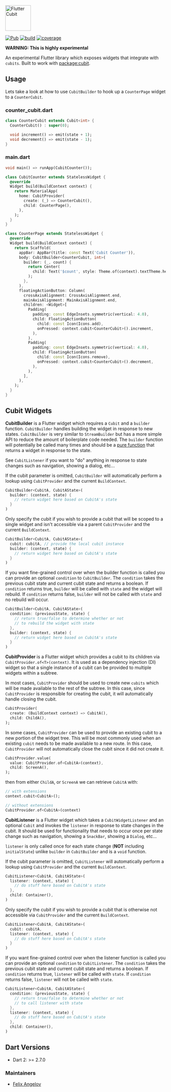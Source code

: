 <img src="https://raw.githubusercontent.com/felangel/cubit/master/assets/flutter_cubit_full.png" height="80" alt="Flutter Cubit" />

[![Pub](https://img.shields.io/pub/v/flutter_cubit.svg)](https://pub.dev/packages/flutter_cubit)
[![build](https://github.com/felangel/cubit/workflows/build/badge.svg)](https://github.com/felangel/cubit/actions)
[![coverage](https://github.com/felangel/cubit/blob/master/packages/cubit/coverage_badge.svg)](https://github.com/felangel/cubit/actions)

**WARNING: This is highly experimental**

An experimental Flutter library which exposes widgets that integrate with `cubits`. Built to work with [package:cubit](https://pub.dev/packages/cubit).

## Usage

Lets take a look at how to use `CubitBuilder` to hook up a `CounterPage` widget to a `CounterCubit`.

### counter_cubit.dart

```dart
class CounterCubit extends Cubit<int> {
  CounterCubit() : super(0);

  void increment() => emit(state + 1);
  void decrement() => emit(state - 1);
}
```

### main.dart

```dart
void main() => runApp(CubitCounter());

class CubitCounter extends StatelessWidget {
  @override
  Widget build(BuildContext context) {
    return MaterialApp(
      home: CubitProvider(
        create: (_) => CounterCubit(),
        child: CounterPage(),
      ),
    );
  }
}

class CounterPage extends StatelessWidget {
  @override
  Widget build(BuildContext context) {
    return Scaffold(
      appBar: AppBar(title: const Text('Cubit Counter')),
      body: CubitBuilder<CounterCubit, int>(
        builder: (_, count) {
          return Center(
            child: Text('$count', style: Theme.of(context).textTheme.headline1),
          );
        },
      ),
      floatingActionButton: Column(
        crossAxisAlignment: CrossAxisAlignment.end,
        mainAxisAlignment: MainAxisAlignment.end,
        children: <Widget>[
          Padding(
            padding: const EdgeInsets.symmetric(vertical: 4.0),
            child: FloatingActionButton(
              child: const Icon(Icons.add),
              onPressed: context.cubit<CounterCubit>().increment,
            ),
          ),
          Padding(
            padding: const EdgeInsets.symmetric(vertical: 4.0),
            child: FloatingActionButton(
              child: const Icon(Icons.remove),
              onPressed: context.cubit<CounterCubit>().decrement,
            ),
          ),
        ],
      ),
    );
  }
}
```

## Cubit Widgets

**CubitBuilder** is a Flutter widget which requires a `Cubit` and a `builder` function. `CubitBuilder` handles building the widget in response to new states. `CubitBuilder` is very similar to `StreamBuilder` but has a more simple API to reduce the amount of boilerplate code needed. The `builder` function will potentially be called many times and should be a [pure function](https://en.wikipedia.org/wiki/Pure_function) that returns a widget in response to the state.

See `CubitListener` if you want to "do" anything in response to state changes such as navigation, showing a dialog, etc...

If the cubit parameter is omitted, `CubitBuilder` will automatically perform a lookup using `CubitProvider` and the current `BuildContext`.

```dart
CubitBuilder<CubitA, CubitAState>(
  builder: (context, state) {
    // return widget here based on CubitA's state
  }
)
```

Only specify the cubit if you wish to provide a cubit that will be scoped to a single widget and isn't accessible via a parent `CubitProvider` and the current `BuildContext`.

```dart
CubitBuilder<CubitA, CubitAState>(
  cubit: cubitA, // provide the local cubit instance
  builder: (context, state) {
    // return widget here based on CubitA's state
  }
)
```

If you want fine-grained control over when the builder function is called you can provide an optional `condition` to `CubitBuilder`. The `condition` takes the previous cubit state and current cubit state and returns a boolean. If `condition` returns true, `builder` will be called with `state` and the widget will rebuild. If `condition` returns false, `builder` will not be called with `state` and no rebuild will occur.

```dart
CubitBuilder<CubitA, CubitAState>(
  condition: (previousState, state) {
    // return true/false to determine whether or not
    // to rebuild the widget with state
  },
  builder: (context, state) {
    // return widget here based on CubitA's state
  }
)
```

**CubitProvider** is a Flutter widget which provides a cubit to its children via `CubitProvider.of<T>(context)`. It is used as a dependency injection (DI) widget so that a single instance of a cubit can be provided to multiple widgets within a subtree.

In most cases, `CubitProvider` should be used to create new `cubits` which will be made available to the rest of the subtree. In this case, since `CubitProvider` is responsible for creating the cubit, it will automatically handle closing the cubit.

```dart
CubitProvider(
  create: (BuildContext context) => CubitA(),
  child: ChildA(),
);
```

In some cases, `CubitProvider` can be used to provide an existing cubit to a new portion of the widget tree. This will be most commonly used when an existing `cubit` needs to be made available to a new route. In this case, `CubitProvider` will not automatically close the cubit since it did not create it.

```dart
CubitProvider.value(
  value: CubitProvider.of<CubitA>(context),
  child: ScreenA(),
);
```

then from either `ChildA`, or `ScreenA` we can retrieve `CubitA` with:

```dart
// with extensions
context.cubit<CubitA>();

// without extensions
CubitProvider.of<CubitA>(context)
```

**CubitListener** is a Flutter widget which takes a `CubitWidgetListener` and an optional `Cubit` and invokes the `listener` in response to state changes in the cubit. It should be used for functionality that needs to occur once per state change such as navigation, showing a `SnackBar`, showing a `Dialog`, etc...

`listener` is only called once for each state change (**NOT** including `initialState`) unlike `builder` in `CubitBuilder` and is a `void` function.

If the cubit parameter is omitted, `CubitListener` will automatically perform a lookup using `CubitProvider` and the current `BuildContext`.

```dart
CubitListener<CubitA, CubitAState>(
  listener: (context, state) {
    // do stuff here based on CubitA's state
  },
  child: Container(),
)
```

Only specify the cubit if you wish to provide a cubit that is otherwise not accessible via `CubitProvider` and the current `BuildContext`.

```dart
CubitListener<CubitA, CubitAState>(
  cubit: cubitA,
  listener: (context, state) {
    // do stuff here based on CubitA's state
  }
)
```

If you want fine-grained control over when the listener function is called you can provide an optional `condition` to `CubitListener`. The `condition` takes the previous cubit state and current cubit state and returns a boolean. If `condition` returns true, `listener` will be called with `state`. If `condition` returns false, `listener` will not be called with `state`.

```dart
CubitListener<CubitA, CubitAState>(
  condition: (previousState, state) {
    // return true/false to determine whether or not
    // to call listener with state
  },
  listener: (context, state) {
    // do stuff here based on CubitA's state
  },
  child: Container(),
)
```

## Dart Versions

- Dart 2: >= 2.7.0

### Maintainers

- [Felix Angelov](https://github.com/felangel)
